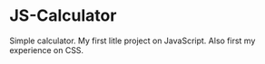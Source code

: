 # JS-Calculator

Simple calculator.
My first litle project on JavaScript. 
Also first my experience on CSS.
